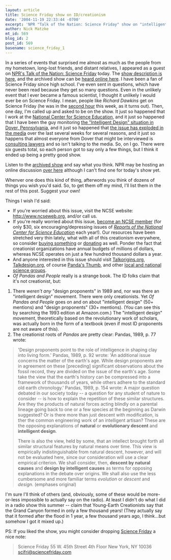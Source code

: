```yaml
---
layout: article
title: Science Friday show on ID/creationism
date: '2004-11-19 22:33:44 -0700'
excerpt: 'NPR "Talk of the Nation: Science Friday" show on "intelligent design."'
author: Nick Matzke
mt_id: 569
blog_id: 2
post_id: 569
basename: science_friday_1
---
```

In a series of events that surprised me almost as much as the people from my hometown, long-lost friends, and distant relatives, I appeared as a guest on [NPR's Talk of the Nation: Science Friday](http://www.sciencefriday.com/) today.  The [show description is here](http://www.sciencefriday.com/pages/2004/Nov/hour1_111904.html), and the archived show can be [heard online here](http://www.npr.org/templates/story/story.php?storyId=4178920).  I have been a fan of Science Friday since high school.  I've even sent in questions, which have never been read because they get so many questions.  Even in the unlikely event that I ever became a famous scientist, I thought it unlikely I would ever be on Science Friday.  I mean, people like _Richard Dawkins_ get on Science Friday (he was in the [second hour](http://www.sciencefriday.com/pages/2004/Nov/hour2_111904.html) this week, as it turns out).  Then, one day, I'm called up and asked to be on the show.  It just so happened that I work at the [National Center for Science Education](http://www.ncseweb.org/), and it just so happened that I have been the guy monitoring [the "Intelligent Design" situation in Dover, Pennsylvania](http://www.ncseweb.org/resources/news/2004/PA/39_a_dubious_first_for_intellige_10_21_2004.asp), and it just so happened that [the issue has exploded in the media](http://news.google.com/news?hl=en&amp;ned=us&amp;q=creationism) over the last several weeks for several reasons, and it just so happens that almost everyone from Dover that might be interviewed is [consulting lawyers](http://ydr.com/story/local/49681/) and so isn't talking to the media.  So, on I go.  There were six guests total, so each person got to say only a few things, but I think it ended up being a pretty good show.

Listen to the [archived show](http://www.npr.org/templates/story/story.php?storyId=4178920) and say what you think.  NPR may be hosting an online discussion [over here](http://www.npr.org/yourturn/#totn) although I can't find one for today's show yet.

Whenver one does this kind of thing, afterwords you think of dozens of things you wish you'd said.  So, to get them off my mind, I'll list them in the rest of this post.  Suggest your own!

Things I wish I'd said:


*   If you're worried about this issue, visit the NCSE website: http://www.ncseweb.org, and/or call us.
*  If you're really worried about this issue, [become an NCSE member](http://www.ncseweb.org/membership.asp) (for only $30, six encouraging/depressing issues of _[Reports of the National Center for Science Education](http://www.ncseweb.org/newsletter.asp)_ each year!).  Our resources have been stretched very thin lately, what with all of this creationism everywhere, so consider [buying something](http://www.ncseweb.org/store.asp) or [donating](http://www.ncseweb.org/25_ways.asp) as well.  Ponder the fact that creationist organizations have annual budgets of millions of dollars, whereas NCSE operates on just a few hundred thousand dollars a year.
*  And anyone interested in this issue should visit [Talkorigins.org](http://www.talkorigins.org), [Talkdesign.org](http://www.talkdesign.org), of course [Panda's Thumb](http://www.pandasthumb.org), and other [local and national science groups](http://www.evowiki.org/index.php/Websites).
*  _Of Pandas and People_ really is a strange book.  The ID folks claim that it's not creationist, but:
1. There _weren't any_ "design proponents" in 1989 and, nor was there an "intelligent design" movement.  There were only creationists.  Yet _Of Pandas and People_ goes on and on about "intelligent design" (50+ mentions) and "design proponents" (30+ mentions).  (You can see this by searching the 1993 edition at Amazon.com.)  The "intelligent design" movement, theoretically based on the revolutionary work of scholars, was actually born in the form of a textbook (even if most ID proponents are not aware of this).
2. The creationist roots of _Pandas_ are pretty clear:
Pandas, 1989, p. 77 wrote:
> 'Design proponents point to the role of intelligence in shaping clay into living form.'
Pandas, 1989, p. 92 wrote:
> 'An additional issue concerns the matter of the earth's age.  While design proponents are in agreement on these \[preceding\] significant observations about the fossil record, they are divided on the issue of the earth's age.  Some take the view that the earth's history can be compressed into a framework of thousands of years, while others adhere to the standard old earth chronology.'
Pandas, 1989, p. 154 wrote:
> A major question debated in our society today -- a question for any student of nature to consider -- is how to explain the repetition of these similar structures.  Are they the products of natural forces acting blindly on a parental lineage going back to one or a few species at the beginning as Darwin suggested?  Or is there more than just descent with modification, is ther the common engineering work of an intelligent artisan?  These are the opposing explanations of **natural** or **evolutionary descent** and **intelligent design**.
> 
> There is also the view, held by some, that an intellect brought forth all similar structural features by natural means over time.  This view is empirically indistinguishable from natural descent, however, and will not be evaluated here, since our consideration will use a clear empirical criterion.  We shall consider, then, **descent by natural causes** and **design by intelligent causes** as terms for opposing explanations in the debate over origins.  We shall also use the less cumbersome and more familiar terms _evolution_ or _descent_ and _design_. (emphases original)


I'm sure I'll think of others (and, obviously, some of these would be more-or-less impossible to actually say on the radio).  At least I didn't do what I did in a radio show this summer -- claim that Young-Earth Creationists say that the Grand Canyon formed in only a few thousand years! (They actually say that it formed after the flood in 1 year, a few thousand years ago, I think...but somehow I got it mixed up.)

PS: If you liked the show, you might consider dropping [Science Friday](http://www.sciencefriday.com/) a nice note:

> Science Friday
> 55 W. 45th Street
> 4th Floor
> New York, NY 10036
> scifri@sciencefriday.com
